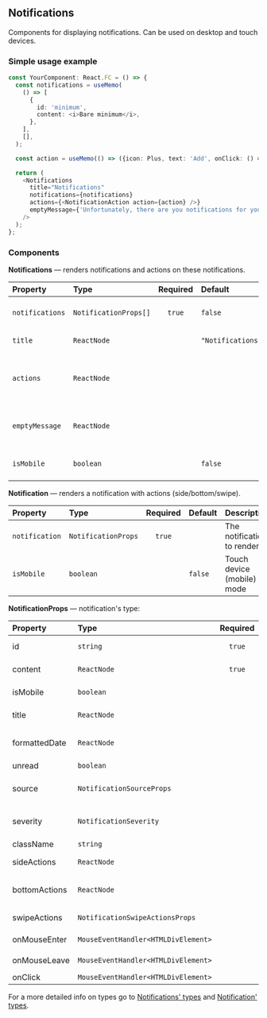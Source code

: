 ## Notifications

Components for displaying notifications.
Can be used on desktop and touch devices.

### Simple usage example

```typescript
const YourComponent: React.FC = () => {
  const notifications = useMemo(
    () => [
      {
        id: 'minimum',
        content: <i>Bare minimum</i>,
      },
    ],
    [],
  );

  const action = useMemo(() => ({icon: Plus, text: 'Add', onClick: () => console.log('ADD')}), []);

  return (
    <Notifications
      title="Notifications"
      notifications={notifications}
      actions={<NotificationAction action={action} />}
      emptyMessage={'Unfortunately, there are you notifications for you, pal'}
    />
  );
};
```

### Components

**Notifications** — renders notifications and actions on these notifications.

| Property        | Type                  | Required | Default           | Description                                                |
| :-------------- | :-------------------- | :------: | :---------------- | :--------------------------------------------------------- |
| `notifications` | `NotificationProps[]` |  `true`  | `false`           | Touch device (mobile) mode                                 |
| `title`         | `ReactNode`           |          | `"Notifications"` | Notifications' title                                       |
| `actions`       | `ReactNode`           |          |                   | Notifications' actions (e.g. create new, mark all as read) |
| `emptyMessage`  | `ReactNode`           |          |                   | Message for «No notifications» case                        |
| `isMobile`      | `boolean`             |          | `false`           | Touch device (mobile) mode                                 |

**Notification** — renders a notification with actions (side/bottom/swipe).

| Property       | Type                | Required | Default | Description                |
| :------------- | :------------------ | :------: | :------ | :------------------------- |
| `notification` | `NotificationProps` |  `true`  |         | The notification to render |
| `isMobile`     | `boolean`           |          | `false` | Touch device (mobile) mode |

**NotificationProps** — notification's type:

| Property      | Type                                | Required | Default | Description                                           |
| :------------ | :---------------------------------- | :------: | :------ | :---------------------------------------------------- |
| id            | `string`                            |  `true`  |         | Unique identifier (used in `key` for example)         |
| content       | `ReactNode`                         |  `true`  |         | Notification's content (what it's about)              |
| isMobile      | `boolean`                           |          | `false` | Touch device (mobile) mode                            |
| title         | `ReactNode`                         |          |         | Notification's title (bold)                           |
| formattedDate | `ReactNode`                         |          |         | Notification's creation date (already formatted)      |
| unread        | `boolean`                           |          | `false` | Is notification unread                                |
| source        | `NotificationSourceProps`           |          |         | Notification's source (e.g. Cloud/Tracker/Console)    |
| severity      | `NotificationSeverity`              |          |         | How serious is the notification (e.g. warning/danger) |
| className     | `string`                            |          |         | Notification's `className`                            |
| sideActions   | `ReactNode`                         |          |         | Notification's actions on the right side              |
| bottomActions | `ReactNode`                         |          |         | Notification's bottom actions (as buttons by default) |
| swipeActions  | `NotificationSwipeActionsProps`     |          |         | Notification's action on left/right swipe             |
| onMouseEnter  | `MouseEventHandler<HTMLDivElement>` |          |         | Callback for `onMouseEnter`                           |
| onMouseLeave  | `MouseEventHandler<HTMLDivElement>` |          |         | Callback for `onMouseLeave`                           |
| onClick       | `MouseEventHandler<HTMLDivElement>` |          |         | Callback for `onClick`                                |

For a more detailed info on types go to [Notifications' types](https://github.com/gravity-ui/components/blob/main/src/components/Notifications/definitions.ts) and [Notification' types](https://github.com/gravity-ui/components/blob/main/src/components/Notification/definitions.ts).
